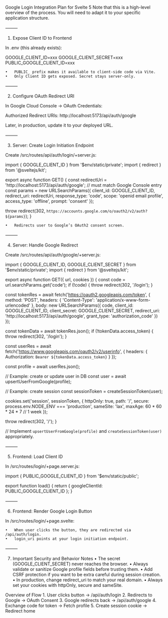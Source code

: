 Google Login Integration Plan for Svelte 5
Note that this is a high-level overview of the process. You will need to adapt it to your specific application structure.

⸻

1. Expose Client ID to Frontend

In .env (this already exists):

GOOGLE_CLIENT_ID=xxx
GOOGLE_CLIENT_SECRET=xxx
PUBLIC_GOOGLE_CLIENT_ID=xxx

	•	PUBLIC_ prefix makes it available to client-side code via Vite.
	•	Only Client ID gets exposed. Secret stays server-only.

⸻

2. Configure OAuth Redirect URI

In Google Cloud Console → OAuth Credentials:

Authorized Redirect URIs:
http://localhost:5173/api/auth/google

Later, in production, update it to your deployed URL.

⸻

3. Server: Create Login Initiation Endpoint

Create /src/routes/api/auth/login/+server.js:

import { GOOGLE_CLIENT_ID } from '$env/static/private';
import { redirect } from '@sveltejs/kit';

export async function GET() {
  const redirectUri = 'http://localhost:5173/api/auth/google'; // must match Google Console entry
  const params = new URLSearchParams({
    client_id: GOOGLE_CLIENT_ID,
    redirect_uri: redirectUri,
    response_type: 'code',
    scope: 'openid email profile',
    access_type: 'offline',
    prompt: 'consent'
  });

  throw redirect(302, `https://accounts.google.com/o/oauth2/v2/auth?${params}`);
}

	•	Redirects user to Google’s OAuth2 consent screen.

⸻

4. Server: Handle Google Redirect

Create /src/routes/api/auth/google/+server.js:

import { GOOGLE_CLIENT_ID, GOOGLE_CLIENT_SECRET } from '$env/static/private';
import { redirect } from '@sveltejs/kit';

export async function GET({ url, cookies }) {
  const code = url.searchParams.get('code');
  if (!code) {
    throw redirect(302, '/login');
  }

  const tokenRes = await fetch('https://oauth2.googleapis.com/token', {
    method: 'POST',
    headers: { 'Content-Type': 'application/x-www-form-urlencoded' },
    body: new URLSearchParams({
      code,
      client_id: GOOGLE_CLIENT_ID,
      client_secret: GOOGLE_CLIENT_SECRET,
      redirect_uri: 'http://localhost:5173/api/auth/google',
      grant_type: 'authorization_code'
    })
  });

  const tokenData = await tokenRes.json();
  if (!tokenData.access_token) {
    throw redirect(302, '/login');
  }

  const userRes = await fetch('https://www.googleapis.com/oauth2/v2/userinfo', {
    headers: { Authorization: `Bearer ${tokenData.access_token}` }
  });

  const profile = await userRes.json();

  // Example: create or update user in DB
  const user = await upsertUserFromGoogle(profile);

  // Example: create session
  const sessionToken = createSessionToken(user);

  cookies.set('session', sessionToken, {
    httpOnly: true,
    path: '/',
    secure: process.env.NODE_ENV === 'production',
    sameSite: 'lax',
    maxAge: 60 * 60 * 24 * 7 // 1 week
  });

  throw redirect(302, '/');
}

// Implement `upsertUserFromGoogle(profile)` and `createSessionToken(user)` appropriately.



⸻

5. Frontend: Load Client ID

In /src/routes/login/+page.server.js:

import { PUBLIC_GOOGLE_CLIENT_ID } from '$env/static/public';

export function load() {
  return { googleClientId: PUBLIC_GOOGLE_CLIENT_ID };
}



⸻

6. Frontend: Render Google Login Button

In /src/routes/login/+page.svelte:

<script lang="ts">
  import { onMount } from 'svelte';
  export let data: { googleClientId: string };

  onMount(() => {
    const script = document.createElement('script');
    script.src = 'https://accounts.google.com/gsi/client';
    script.async = true;
    document.head.append(script);

    script.onload = () => {
      google.accounts.id.initialize({
        client_id: data.googleClientId,
        ux_mode: 'redirect',
        login_uri: '/api/auth/login'
      });
      google.accounts.id.renderButton(
        document.getElementById('googleButton')!,
        { theme: 'outline', size: 'large' }
      );
    };
  });
</script>

<div id="googleButton"></div>

	•	When user clicks the button, they are redirected via /api/auth/login.
	•	login_uri points at your login initiation endpoint.

⸻

7. Important Security and Behavior Notes
	•	The secret (GOOGLE_CLIENT_SECRET) never reaches the browser.
	•	Always validate or sanitize Google profile fields before trusting them.
	•	Add CSRF protection if you want to be extra careful during session creation.
	•	In production, change redirect_uri to match your real domain.
	•	Always set your cookies with httpOnly, secure and sameSite.


Overview of Flow
	1.	User clicks button → /api/auth/login
	2.	Redirects to Google → OAuth Consent
	3.	Google redirects back → /api/auth/google
	4.	Exchange code for token → Fetch profile
	5.	Create session cookie → Redirect home

